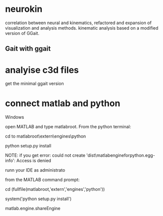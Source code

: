 # neurokin
correlation between neural and kinematics, refactored and expansion of visualization and analysis methods. kinematic analysis based on a modified version of GGait.


## Gait with ggait
# analyise c3d files

get the minimal ggait version
# connect matlab and python
Windows

open MATLAB and type matlabroot. From the python terminal:

cd to matlabroot\extern\engines\python

python setup.py install

NOTE: if you get error: could not create 'dist\matlabengineforpython.egg-info': Access is denied

runn your IDE as administrato

from the MATLAB command prompt:

cd (fullfile(matlabroot,'extern','engines','python'))

system('python setup.py install')

matlab.engine.shareEngine
